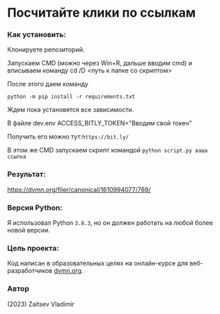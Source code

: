 # Посчитайте клики по ссылкам

### Как установить:
Клонируете репозиторий.

Запускаем CMD (можно через Win+R, дальше вводим cmd) и вписываем команду cd /D <путь к папке со скриптом>

После этого даем команду
```
python -m pip install -r requirements.txt
```
Ждем пока установятся все зависимости.

В файле dev.env ACCESS_BITLY_TOKEN="Вводим свой токен"

Получить его можно тут:```https://bit.ly/```

В этом же CMD запускаем скрипт командой ```python script.py ваша ссылка``` 

### Результат:

https://dvmn.org/filer/canonical/1610994077/769/

### Версия Python: 
Я использовал Python `3.8.3`, но он должен работать на любой более новой версии.

### Цель проекта:
Код написан в образовательных целях на онлайн-курсе для веб-разработчиков [dvmn.org](https://dvmn.org/).

### Автор
(2023) Zaitsev Vladimir

